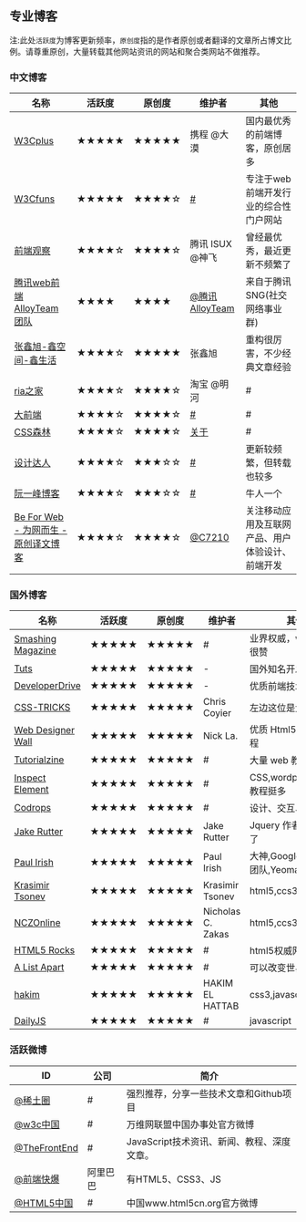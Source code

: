 
## 专业博客
注:此处`活跃度`为博客更新频率，`原创度`指的是作者原创或者翻译的文章所占博文比例。请尊重原创，大量转载其他网站资讯的网站和聚合类网站不做推荐。

### 中文博客

名称                                                  | 活跃度   | 原创度   | 维护者                                                          | 其他
--------------------------------------------------- | ----- | ----- | ------------------------------------------------------------ | ------------------------
[W3Cplus](http://www.w3cplus.com/)                  | ★★★★★ | ★★★★★ | 携程 @大漠                                                       | 国内最优秀的前端博客，原创居多
[W3Cfuns](http://www.w3cfuns.com/)                  | ★★★★★ | ★★★★☆ | [#](http://www.w3cfuns.com/misc.php?mod=faq&action=faq&id=1) | 专注于web前端开发行业的综合性门户网站
[前端观察](http://www.qianduan.net/)                    | ★★★★☆ | ★★★★☆ | 腾讯 ISUX @神飞                                                  | 曾经最优秀，最近更新不频繁了
[腾讯web前端 AlloyTeam 团队](http://www.alloyteam.com/)   | ★★★★  | ★★★★  | [@腾讯AlloyTeam](http://t.qq.com/AlloyTeam)                    | 来自于腾讯SNG(社交网络事业群)
[张鑫旭-鑫空间-鑫生活](http://www.zhangxinxu.com/wordpress/) | ★★★★☆ | ★★★★★ | 张鑫旭                                                          | 重构很厉害，不少经典文章经验
[ria之家](http://www.36ria.com/)                      | ★★★★☆ | ★★★★☆ | 淘宝 @明河                                                       | #
[大前端](http://www.daqianduan.com/)                   | ★★★★☆ | ★★★★☆ | [#](http://www.cssforest.org/blog/index.php?s=about)         | #
[CSS森林](http://www.cssforest.org/blog/)             | ★★★★☆ | ★★★★☆ | [关于](http://www.cssforest.org/blog/index.php?s=about)        | #
[设计达人](http://www.shejidaren.com/)                  | ★★★★☆ | ★★★☆☆ | [#](http://www.cssforest.org/blog/index.php?s=about)         | 更新较频繁，但转载也较多
[阮一峰博客](http://www.ruanyifeng.com/blog/)            | ★★★★☆ | ★★★☆☆ | [#](http://www.ruanyifeng.com/about.html)                    | 牛人一个
[Be For Web - 为网而生 - 原创译文博客](http://beforweb.com/)  | ★★★★☆ | ★★★★☆ | [@C7210](http://weibo.com/c7210)                             | 关注移动应用及互联网产品、用户体验设计、前端开发

### 国外博客

名称                                                    | 活跃度   | 原创度   | 维护者               | 其他
----------------------------------------------------- | ----- | ----- | ----------------- | -------------------------
[Smashing Magazine](http://www.smashingmagazine.com/) | ★★★★★ | ★★★★★ | #                 | 业界权威，web 设计很赞
[Tuts](http://hub.tutsplus.com/)                      | ★★★★★ | ★★★★★ | -                 | 国外知名开发者网站
[DeveloperDrive](http://www.developerdrive.com/)      | ★★★★★ | ★★★★★ | -                 | 优质前端技术信息
[CSS-TRICKS](http://css-tricks.com/)                  | ★★★★★ | ★★★★★ | Chris Coyier      | 左边这位是大神
[Web Designer Wall](http://webdesignerwall.com/)      | ★★★★★ | ★★★★★ | Nick La.          | 优质 Html5,CSS3等教程
[Tutorialzine](http://tutorialzine.com/)              | ★★★★★ | ★★★★★ | #                 | 大量 web 教程和资源
[Inspect Element](http://inspectelement.com/)         | ★★★★★ | ★★★★★ | #                 | CSS,wordpress 相关教程挺多
[Codrops](http://tympanus.net/codrops/)               | ★★★★★ | ★★★★★ | #                 | 设计、交互、CSS
[Jake Rutter](http://www.onerutter.com/)              | ★★★★★ | ★★★★★ | Jake Rutter       | Jquery 作者，不解释了
[Paul Irish](http://www.paulirish.com/)               | ★★★★★ | ★★★★★ | Paul Irish        | 大神,Google Chrome团队,Yeoman
[Krasimir Tsonev](http://krasimirtsonev.com/blog)     | ★★★★★ | ★★★★★ | Krasimir Tsonev   | html5,ccs3,javascript
[NCZOnline](http://www.nczonline.net/)                | ★★★★★ | ★★★★★ | Nicholas C. Zakas | html5,ccs3,javascript
[HTML5 Rocks](http://www.html5rocks.com/en/)          | ★★★★★ | ★★★★★ | #                 | html5权威网站
[A List Apart](http://alistapart.com/)                | ★★★★★ | ★★★★★ | #                 | 可以改变世界的文章
[hakim](http://hakim.se/)                             | ★★★★★ | ★★★★★ | HAKIM EL HATTAB   | css3,javascript
[DailyJS](http://dailyjs.com/)                        | ★★★★★ | ★★★★★ | #                 | javascript

### 活跃微博

ID                                             | 公司   | 简介
---------------------------------------------- | ---- | --------------------------
[@稀土圈](http://weibo.com/xitucircle)            | #    | 强烈推荐，分享一些技术文章和Github项目
[@w3c中国](http://weibo.com/w3cchina)            | #    | 万维网联盟中国办事处官方微博
[@TheFrontEnd](http://weibo.com/javascriptdev) | #    | JavaScript技术资讯、新闻、教程、深度文章。
[@前端快爆](http://weibo.com/fekb)                 | 阿里巴巴 | 有HTML5、CSS3、JS
[@HTML5中国](http://e.weibo.com/html5cn)         | #    | 中国www.html5cn.org官方微博
